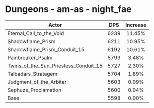 # Dungeons - am-as - night_fae
| Actor | DPS | Increase |
|---|:---:|:---:|
|Eternal_Call_to_the_Void|6239|11.45%|
|Shadowflame_Prism|6211|10.95%|
|Shadowflame_Prism_Conduit_15|6192|10.61%|
|Painbreaker_Psalm|5793|3.48%|
|Twins_of_the_Sun_Priestess_Conduit_15|5727|2.30%|
|Talbadars_Stratagem|5704|1.89%|
|Judgment_of_the_Arbiter|5603|0.09%|
|Sephuzs_Proclamation|5600|0.04%|
|Base|5598|0.00%|
